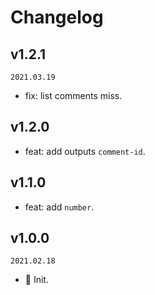 # Changelog

## v1.2.1

`2021.03.19`

- fix: list comments miss.

## v1.2.0

- feat: add outputs `comment-id`.

## v1.1.0

- feat: add `number`.

## v1.0.0

`2021.02.18`

- 🎉 Init.
